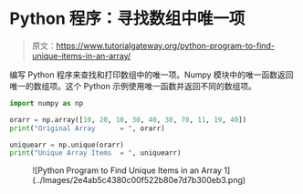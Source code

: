 # Python 程序：寻找数组中唯一项

> 原文：<https://www.tutorialgateway.org/python-program-to-find-unique-items-in-an-array/>

编写 Python 程序来查找和打印数组中的唯一项。Numpy 模块中的唯一函数返回唯一的数组项。这个 Python 示例使用唯一函数并返回不同的数组项。

```py
import numpy as np

orarr = np.array([10, 20, 10, 30, 40, 30, 70, 11, 19, 40])
print("Original Array      = ", orarr)

uniquearr = np.unique(orarr)
print("Unique Array Items  = ", uniquearr)
```

<figure class="wp-block-image size-large">![Python Program to Find Unique Items in an Array 1](../Images/2e4ab5c4380c00f522b80e7d7b300eb3.png)</figure>